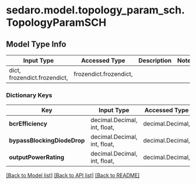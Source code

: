 # sedaro.model.topology_param_sch.TopologyParamSCH

## Model Type Info
Input Type | Accessed Type | Description | Notes
------------ | ------------- | ------------- | -------------
dict, frozendict.frozendict,  | frozendict.frozendict,  |  | 

### Dictionary Keys
Key | Input Type | Accessed Type | Description | Notes
------------ | ------------- | ------------- | ------------- | -------------
**bcrEfficiency** | decimal.Decimal, int, float,  | decimal.Decimal,  |  | 
**bypassBlockingDiodeDrop** | decimal.Decimal, int, float,  | decimal.Decimal,  |  | 
**outputPowerRating** | decimal.Decimal, int, float,  | decimal.Decimal,  |  | 

[[Back to Model list]](../../README.md#documentation-for-models) [[Back to API list]](../../README.md#documentation-for-api-endpoints) [[Back to README]](../../README.md)

